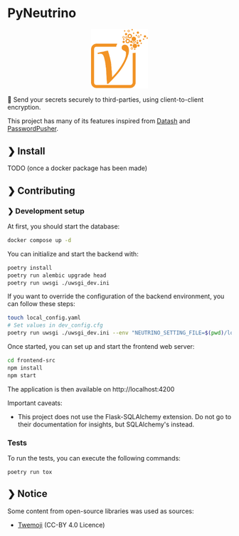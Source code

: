 # PyNeutrino

<p align="center">
    <img src="https://github.com/corentindeboisset/pyneutrino/raw/main/frontend-src/src/img/logo_large.svg" alt="Logo of the neutrino application" style="width: 8rem" />
</p>

📮 Send your secrets securely to third-parties, using client-to-client encryption.

This project has many of its features inspired from [Datash](https://github.com/datash/datash) and [PasswordPusher](https://github.com/pglombardo/PasswordPusher).

## ❯ Install

TODO (once a docker package has been made)

## ❯ Contributing

### ❯ Development setup

At first, you should start the database:

```bash
docker compose up -d
```

You can initialize and start the backend with:

```bash
poetry install
poetry run alembic upgrade head
poetry run uwsgi ./uwsgi_dev.ini
```

If you want to override the configuration of the backend environment, you can follow these steps:

```bash
touch local_config.yaml
# Set values in dev_config.cfg
poetry run uwsgi ./uwsgi_dev.ini --env "NEUTRINO_SETTING_FILE=$(pwd)/local_config.yaml"
```

Once started, you can set up and start the frontend web server:

```bash
cd frontend-src
npm install
npm start
```

The application is then available on http://localhost:4200

Important caveats:
* This project does not use the Flask-SQLAlchemy extension. Do not go to their documentation for insights, but SQLAlchemy's instead.

### Tests

To run the tests, you can execute the following commands:

```
poetry run tox
```

## ❯ Notice

Some content from open-source libraries was used as sources:

* [Twemoji](https://twemoji.twitter.com/) (CC-BY 4.0 Licence)
